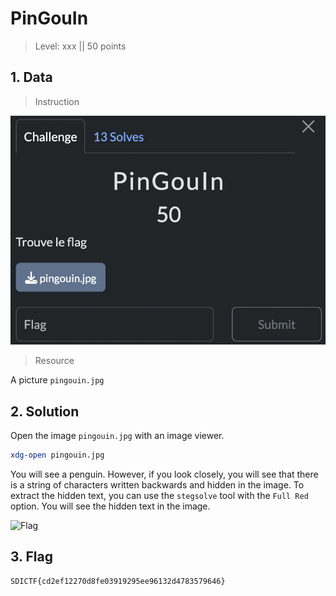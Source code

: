 # PinGouIn

> Level: xxx || 50 points


## 1. Data

> Instruction

![Instruction Challenge PinGouIn](challenge_PinGouIn.png)

> Resource

A picture `pingouin.jpg`


## 2. Solution


Open the image `pingouin.jpg` with an image viewer. 

```bash
xdg-open pingouin.jpg
```

You will see a penguin. However, if you look closely, you will see that there is a string of characters written backwards and hidden in the image. To extract the hidden text, you can use the `stegsolve` tool with the `Full Red` option. You will see the hidden text in the image.

![Flag](https://github.com/user-attachments/assets/0e491888-e3e5-4d50-b4a9-3fc441b56520)



## 3. Flag

```plaintext
SDICTF{cd2ef12270d8fe03919295ee96132d4783579646}
```

